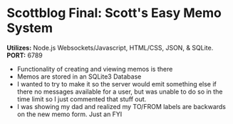 # Scottblog Final: Scott's Easy Memo System
**Utilizes:** Node.js Websockets/Javascript, HTML/CSS, JSON, & SQLite.
**PORT:** 6789

- Functionality of creating and viewing memos is there
- Memos are stored in an SQLite3 Database
- I wanted to try to make it so the server would emit something else if there no messages available for a user, but was unable to do so in the time limit so I just commented that stuff out.
- I was showing my dad and realized my TO/FROM labels are backwards on the new memo form. Just an FYI